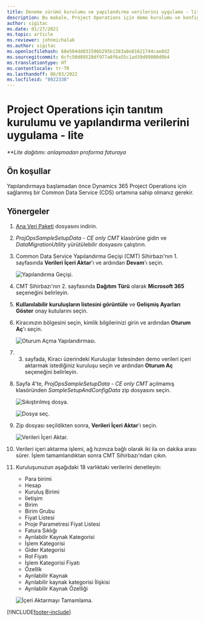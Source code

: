 ```yaml
---
title: Deneme sürümü kurulumu ve yapılandırma verilerini uygulama - lite
description: Bu makale, Project Operations için demo kurulumu ve konfigürasyon verilerinin nasıl uygulanacağı hakkında bilgi sağlar.
author: sigitac
ms.date: 01/27/2021
ms.topic: article
ms.reviewer: johnmichalak
ms.author: sigitac
ms.openlocfilehash: 68e504dd031596b295b1383a8e81621744cae8d2
ms.sourcegitcommit: 6cfc50d89528df977a8f6a55c1ad39d99800d9b4
ms.translationtype: HT
ms.contentlocale: tr-TR
ms.lasthandoff: 06/03/2022
ms.locfileid: "8922338"
---
```

# <a name="apply-demo-setup-and-configuration-data-for-project-operations---lite"></a>Project Operations için tanıtım kurulumu ve yapılandırma verilerini uygulama - lite 

_**Lite dağıtımı: anlaşmadan proforma faturaya_



## <a name="prerequisites"></a>Ön koşullar

Yapılandırmaya başlamadan önce Dynamics 365 Project Operations için sağlanmış bir Common Data Service (CDS) ortamına sahip olmanız gerekir.


## <a name="instructions"></a>Yönergeler

1. [Ana Veri Paketi](https://download.microsoft.com/download/3/4/1/341bf279-a64f-4baa-af31-ce624859b518/ProjOpsSampleSetupData-%20CE%20only.zip) dosyasını indirin. 
2. *ProjOpsSampleSetupData - CE only CMT* klasörüne gidin ve *DataMigrationUtility* yürütülebilir dosyasını çalıştırın.
3. Common Data Service Yapılandırma Geçişi (CMT) Sihirbazı'nın 1. sayfasında **Verileri İçeri Aktar**'ı ve ardından **Devam**'ı seçin.

    ![Yapılandırma Geçişi.](./media/1ConfigurationMigration.png)

4. CMT Sihirbazı'nın 2. sayfasında **Dağıtım Türü** olarak **Microsoft 365** seçeneğini belirleyin.
5. **Kullanılabilir kuruluşların listesini görüntüle** ve **Gelişmiş Ayarları Göster** onay kutularını seçin.
6. Kiracınızın bölgesini seçin, kimlik bilgilerinizi girin ve ardından **Oturum Aç**'ı seçin.

   ![Oturum Açma Yapılandırması.](./media/2ConfigurationSignin.png)

7. 3. sayfada, Kiracı üzerindeki Kuruluşlar listesinden demo verileri içeri aktarmak istediğiniz kuruluşu seçin ve ardından **Oturum Aç** seçeneğini belirleyin.
8. Sayfa 4'te, *ProjOpsSampleSetupData - CE only CMT* açılmamış klasöründen *SampleSetupAndConfigData* zip dosyasını seçin.

   ![Sıkıştırılmış dosya.](./media/3ZipFile.png)

   ![Dosya seç.](./media/4SelectAFile.png)

9. Zip dosyası seçildikten sonra, **Verileri İçeri Aktar**'ı seçin.

   ![Verileri İçeri Aktar.](./media/5ImportData.png)

10. Verileri içeri aktarma işlemi, ağ hızınıza bağlı olarak iki ila on dakika arası sürer. İşlem tamamlandıktan sonra CMT Sihirbazı'ndan çıkın. 
11. Kuruluşunuzun aşağıdaki 18 varlıktaki verilerini denetleyin:

    -   Para birimi
    -   Hesap
    -   Kuruluş Birimi
    -   İletişim
    -   Birim
    -   Birim Grubu
    -   Fiyat Listesi
    -   Proje Parametresi Fiyat Listesi 
    -   Fatura Sıklığı
    -   Ayrılabilir Kaynak Kategorisi
    -   İşlem Kategorisi
    -   Gider Kategorisi
    -   Rol Fiyatı
    -   İşlem Kategorisi Fiyatı
    -   Özellik
    -   Ayrılabilir Kaynak
    -   Ayrılabilir kaynak kategorisi İlişkisi
    -   Ayrılabilir Kaynak Özelliği

    ![İçeri Aktarmayı Tamamlama.](./media/6CompleteImport.png)


[!INCLUDE[footer-include](../includes/footer-banner.md)]
